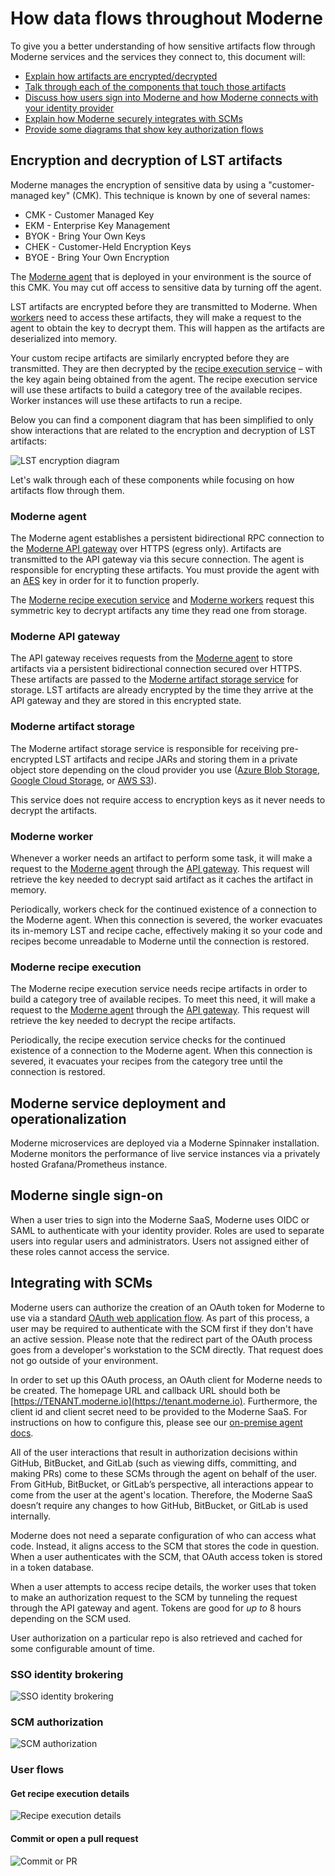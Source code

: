 # How data flows throughout Moderne

To give you a better understanding of how sensitive artifacts flow through Moderne services and the services they connect to, this document will:

* [Explain how artifacts are encrypted/decrypted](#encryption-and-decryption-of-lst-artifacts)
* [Talk through each of the components that touch those artifacts](#moderne-agent)
* [Discuss how users sign into Moderne and how Moderne connects with your identity provider](#moderne-single-sign-on)
* [Explain how Moderne securely integrates with SCMs](#integrating-with-scms)
* [Provide some diagrams that show key authorization flows](#sso-identity-brokering)

## Encryption and decryption of LST artifacts

Moderne manages the encryption of sensitive data by using a "customer-managed key" (CMK). This technique is known by one of several names:

* CMK - Customer Managed Key
* EKM - Enterprise Key Management
* BYOK - Bring Your Own Keys
* CHEK - Customer-Held Encryption Keys
* BYOE - Bring Your Own Encryption

The [Moderne agent](#moderne-agent) that is deployed in your environment is the source of this CMK. You may cut off access to sensitive data by turning off the agent.

LST artifacts are encrypted before they are transmitted to Moderne. When [workers](#moderne-worker) need to access these artifacts, they will make a request to the agent to obtain the key to decrypt them. This will happen as the artifacts are deserialized into memory.

Your custom recipe artifacts are similarly encrypted before they are transmitted. They are then decrypted by the [recipe execution service](#moderne-recipe-execution) – with the key again being obtained from the agent. The recipe execution service will use these artifacts to build a category tree of the available recipes. Worker instances will use these artifacts to run a recipe.

Below you can find a component diagram that has been simplified to only show interactions that are related to the encryption and decryption of LST artifacts:

![LST encryption diagram](/.gitbook/assets/LST-encryption-diagram.png)

Let's walk through each of these components while focusing on how artifacts flow through them.

### Moderne agent

The Moderne agent establishes a persistent bidirectional RPC connection to the [Moderne API gateway](#moderne-api-gateway) over HTTPS (egress only). Artifacts are transmitted to the API gateway via this secure connection. The agent is responsible for encrypting these artifacts. You must provide the agent with an [AES](https://en.wikipedia.org/wiki/Advanced_Encryption_Standard) key in order for it to function properly.

The [Moderne recipe execution service](#moderne-recipe-execution) and [Moderne workers](#moderne-worker) request this symmetric key to decrypt artifacts any time they read one from storage.

### Moderne API gateway

The API gateway receives requests from the [Moderne agent](#moderne-agent) to store artifacts via a persistent bidirectional connection secured over HTTPS. These artifacts are passed to the [Moderne artifact storage service](#moderne-artifact-storage) for storage. LST artifacts are already encrypted by the time they arrive at the API gateway and they are stored in this encrypted state.

### Moderne artifact storage

The Moderne artifact storage service is responsible for receiving pre-encrypted LST artifacts and recipe JARs and storing them in a private object store depending on the cloud provider you use ([Azure Blob Storage](https://learn.microsoft.com/en-us/azure/storage/blobs/), [Google Cloud Storage](https://cloud.google.com/storage), or [AWS S3](https://aws.amazon.com/pm/serv-s3/)).

This service does not require access to encryption keys as it never needs to decrypt the artifacts.

### Moderne worker

Whenever a worker needs an artifact to perform some task, it will make a request to the [Moderne agent](#moderne-agent) through the [API gateway](#moderne-api-gateway). This request will retrieve the key needed to decrypt said artifact as it caches the artifact in memory.

Periodically, workers check for the continued existence of a connection to the Moderne agent. When this connection is severed, the worker evacuates its in-memory LST and recipe cache, effectively making it so your code and recipes become unreadable to Moderne until the connection is restored.

### Moderne recipe execution

The Moderne recipe execution service needs recipe artifacts in order to build a category tree of available recipes. To meet this need, it will make a request to the [Moderne agent](#moderne-agent) through the [API gateway](#moderne-api-gateway). This request will retrieve the key needed to decrypt the recipe artifacts.

Periodically, the recipe execution service checks for the continued existence of a connection to the Moderne agent. When this connection is severed, it evacuates your recipes from the category tree until the connection is restored.

## Moderne service deployment and operationalization

Moderne microservices are deployed via a Moderne Spinnaker installation. Moderne monitors the performance of live service instances via a privately hosted Grafana/Prometheus instance.

## Moderne single sign-on

When a user tries to sign into the Moderne SaaS, Moderne uses OIDC or SAML to authenticate with your identity provider. Roles are used to separate users into regular users and administrators. Users not assigned either of these roles cannot access the service.

## Integrating with SCMs

Moderne users can authorize the creation of an OAuth token for Moderne to use via a standard [OAuth web application flow](https://docs.github.com/en/apps/oauth-apps/building-oauth-apps/authorizing-oauth-apps#web-application-flow). As part of this process, a user may be required to authenticate with the SCM first if they don't have an active session. Please note that the redirect part of the OAuth process goes from a developer's workstation to the SCM directly. That request does not go outside of your environment.

In order to set up this OAuth process, an OAuth client for Moderne needs to be created. The homepage URL and callback URL should both be [https://TENANT.moderne.io](https://tenant.moderne.io). Furthermore, the client id and client secret need to be provided to the Moderne SaaS. For instructions on how to configure this, please see our [on-premise agent docs](/how-to/on-premise-agent/README.md).

All of the user interactions that result in authorization decisions within GitHub, BitBucket, and GitLab (such as viewing diffs, committing, and making PRs) come to these SCMs through the agent on behalf of the user. From GitHub, BitBucket, or GitLab’s perspective, all interactions appear to come from the user at the agent's location. Therefore, the Moderne SaaS doesn’t require any changes to how GitHub, BitBucket, or GitLab is used internally. 

Moderne does not need a separate configuration of who can access what code. Instead, it aligns access to the SCM that stores the code in question. When a user authenticates with the SCM, that OAuth access token is stored in a token database. 

When a user attempts to access recipe details, the worker uses that token to make an authorization request to the SCM by tunneling the request through the API gateway and agent. Tokens are good for _up to_ 8 hours depending on the SCM used.

User authorization on a particular repo is also retrieved and cached for some configurable amount of time.

### SSO identity brokering

![SSO identity brokering](/.gitbook/assets/sso-identity-brokering.png)

### SCM authorization

![SCM authorization](/.gitbook/assets/scm-authorization.png)

### User flows

#### Get recipe execution details

![Recipe execution details](/.gitbook/assets/recipe-execution-details.png)

#### Commit or open a pull request

![Commit or PR](/.gitbook/assets/commit-or-pr.png)
